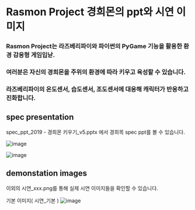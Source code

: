 # Rasmon Project 경희몬의 ppt와 시연 이미지

### Rasmon Project는 라즈베리파이와 파이썬의 PyGame 기능을 활용한 환경 감응형 게임입낟.
### 여러분은 자신의 경희몬을 주위의 환경에 따라 키우고 육성할 수 있습니다.
### 라즈베리파이의 온도센서, 습도센서, 조도센서에 대응해 캐릭터가 반응하고 진화합니다.

## spec presentation
spec_ppt_2019 - 경희몬 키우기_v5.pptx
에서 경희목 spec ppt를 볼 수 있습니다.

![image](https://user-images.githubusercontent.com/56705742/128727847-33dea309-092b-400f-80e8-34c62c520125.png)

![image](https://user-images.githubusercontent.com/56705742/128728653-3c83aad8-4485-4ea3-bf22-026bb885bd2d.png)


## demonstation images

이외의 시연_xxx.png를 통해 실제 시연 이미지들을 확인할 수 있습니다.

기본 이미지( 시연_기본 )
![image](https://user-images.githubusercontent.com/56705742/128730844-03dacd74-708a-48e7-8b5a-38d3b6b5c3ec.png)



